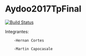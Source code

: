# Aydoo2017TpFinal


[![Build Status](https://travis-ci.org/MartinCapocasale/aydoo2017ruby.svg?branch=master)](https://travis-ci.org/MartinCapocasale/Aydoo2017TpFinal)


Integrantes: 
	
		-Hernan Cortes

		-Martin Capocasale
